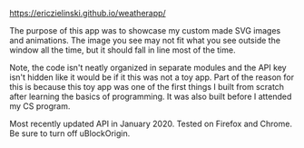 https://ericzielinski.github.io/weatherapp/

The purpose of this app was to showcase my custom made SVG images and animations.  The image you see may not fit what you see outside the window all the time, but it should fall in line most of the time.

Note, the code isn't neatly organized in separate modules and the API key isn't hidden like it would be if it this was not a toy app.  Part of the reason for this is because this toy app was one of the first things I built from scratch after learning the basics of programming.  It was also built before I attended my CS program.  

Most recently updated API in January 2020.  Tested on Firefox and Chrome.  Be sure to turn off uBlockOrigin.
